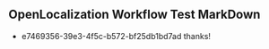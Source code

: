 ## OpenLocalization Workflow Test MarkDown
* e7469356-39e3-4f5c-b572-bf25db1bd7ad thanks!

<!--HONumber=Aug16_HO4-->


